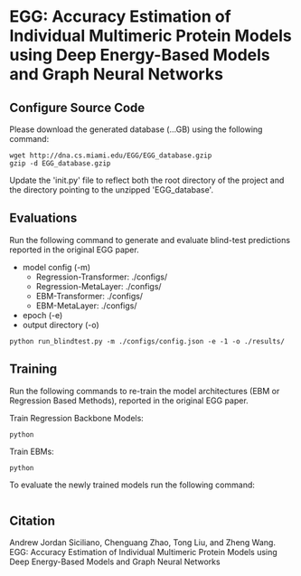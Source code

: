 # EGG: Accuracy Estimation of Individual Multimeric Protein Models using Deep Energy-Based Models and Graph Neural Networks

## Configure Source Code
Please download the generated database (...GB) using the following command:
```
wget http://dna.cs.miami.edu/EGG/EGG_database.gzip
gzip -d EGG_database.gzip
```
Update the 'init.py' file to reflect both the root directory of the project and the directory pointing to the unzipped 'EGG_database'. 
## Evaluations
Run the following command to generate and evaluate blind-test predictions reported in the original EGG paper. 
* model config (-m)
  * Regression-Transformer: ./configs/
  * Regression-MetaLayer: ./configs/
  * EBM-Transformer: ./configs/
  * EBM-MetaLayer: ./configs/
* epoch (-e)
* output directory (-o)
```
python run_blindtest.py -m ./configs/config.json -e -1 -o ./results/
```
## Training
Run the following commands to re-train the model architectures (EBM or Regression Based Methods), reported in the original EGG paper. 

Train Regression Backbone Models:
```
python
```
Train EBMs:
```
python
```
To evaluate the newly trained models run the following command: 
```

```

## Citation
Andrew Jordan Siciliano, Chenguang Zhao, Tong Liu, and Zheng Wang.
EGG: Accuracy Estimation of Individual Multimeric Protein Models using Deep Energy-Based Models and Graph Neural Networks

